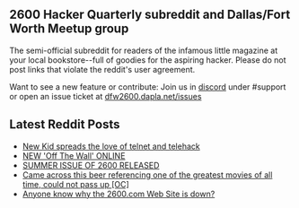 ## 2600 Hacker Quarterly subreddit and Dallas/Fort Worth Meetup group
The semi-official subreddit for readers of the infamous little magazine at your local bookstore--full of goodies for the aspiring hacker. Please do not post links that violate the reddit's user agreement.

Want to see a new feature or contribute: 
Join us in [discord](https://dfw2600.dapla.net/chat) under #support or open an issue ticket at [dfw2600.dapla.net/issues](https://dfw2600.dapla.net/issues)

## Latest Reddit Posts
<!-- BLOG-POST-LIST:START -->
- [New Kid spreads the love of telnet and telehack](https://www.reddit.com/r/2600/comments/wyj4cn/new_kid_spreads_the_love_of_telnet_and_telehack/)
- [NEW 'Off The Wall' ONLINE](https://2600.com/wall/23-08-2022)
- [SUMMER ISSUE OF 2600 RELEASED](https://2600.com/content/summer-issue-2600-released-17)
- [Came across this beer referencing one of the greatest movies of all time, could not pass up [OC]](https://www.reddit.com/r/2600/comments/wuf5nk/came_across_this_beer_referencing_one_of_the/)
- [Anyone know why the 2600.com Web Site is down?](https://www.reddit.com/r/2600/comments/wqp4jv/anyone_know_why_the_2600com_web_site_is_down/)
<!-- BLOG-POST-LIST:END -->
